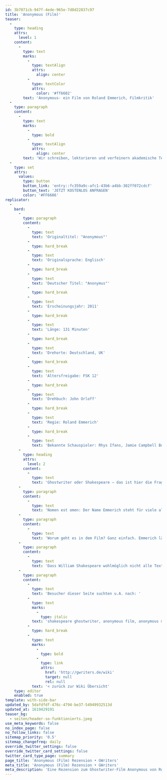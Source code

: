 ```yaml
---
id: 3b7071cb-947f-4ede-965e-7d8d22837c97
title: 'Anonymous (Film)'
teaser:
  -
    type: heading
    attrs:
      level: 1
    content:
      -
        type: text
        marks:
          -
            type: textAlign
            attrs:
              align: center
          -
            type: textColor
            attrs:
              color: '#ff6602'
        text: 'Anonymous- ein Film von Roland Emmerich, Filmkritik'
  -
    type: paragraph
    content:
      -
        type: text
        marks:
          -
            type: bold
          -
            type: textAlign
            attrs:
              align: center
        text: 'Wir schreiben, lektorieren und verfeinern akademische Texte.'
  -
    type: set
    attrs:
      values:
        type: button
        button_link: 'entry::fc359a9c-afc1-43b6-a4bb-302ff072cdcf'
        button_text: 'JETZT KOSTENLOS ANFRAGEN'
        color: '#FF6606'
replicator:
  -
    bard:
      -
        type: paragraph
        content:
          -
            type: text
            text: 'Originaltitel: "Anonymous"'
          -
            type: hard_break
          -
            type: text
            text: 'Originalsprache: Englisch'
          -
            type: hard_break
          -
            type: text
            text: 'Deutscher Titel: "Anonymus"'
          -
            type: hard_break
          -
            type: text
            text: 'Erscheinungsjahr: 2011'
          -
            type: hard_break
          -
            type: text
            text: 'Länge: 131 Minuten'
          -
            type: hard_break
          -
            type: text
            text: 'Drehorte: Deutschland, UK'
          -
            type: hard_break
          -
            type: text
            text: 'Altersfreigabe: FSK 12'
          -
            type: hard_break
          -
            type: text
            text: 'Drehbuch: John Orloff'
          -
            type: hard_break
          -
            type: text
            text: 'Regie: Roland Emmerich'
          -
            type: hard_break
          -
            type: text
            text: 'Bekannte Schauspieler: Rhys Ifans, Jamie Campbell Bower, Joely Richardson'
      -
        type: heading
        attrs:
          level: 2
        content:
          -
            type: text
            text: 'Ghostwriter oder Shakespeare – das ist hier die Frage!'
      -
        type: paragraph
        content:
          -
            type: text
            text: 'Nomen est omen: Der Name Emmerich steht für viele als Synonym für Filme, die man unbedingt sehen will. Ob "Independence Day", "Godzilla", "The day after tomorrow", der Filmproduzent, Regisseur und Drehbuchautor Roland Emmerich birgt zwar nicht unbedingt für Anspruch, aber jedenfalls für "grosses Kino" - sollte man meinen. Und dann erscheint 2011 der 30 Millionen US-Dollar teure Film Anonymus (lateinisch) oder Anonymous (englisch) in den Kinos und Emmerich purzelt von dem rosaroten Sockel, dem ihm sein Publikum errichtet hat. Warum?'
      -
        type: paragraph
        content:
          -
            type: text
            text: 'Worum geht es in dem Film? Ganz einfach. Emmerich lässt William Shakespeare, noch heute bekannt und geliebt als einzigartiger Dichter Englands, Stückeschreiber und Schauspieler, ein unbedingtes Muss für jeden Liebhaber des Wortes und der Poesie und der heutigen Abiturientenschaft, in seinem Film zum üblen Schauspieler, Dummschwätzer, Intriganten und Dieb gedanklichen Eigentums degenerieren, der noch nicht einmal des Schreibens mächtig gewesen sein soll. Der Film stellt dar, wie der unbedeutende Theaterschauspieler William Shakespeare, genannt Will, die vollendeten Theatermanuskripte von Edward de Vere, dem Earl of Oxford, als die eigenen ausgibt –denn letztgenannter darf sich als Adliger nicht die Blöße geben, etwas mit der als teuflisch verpönten Poesie zu tun zu haben und das vulgäre Theater zu lieben- und dessen sensibel geschriebenen und klangvoll komponierten Worte schließlich zur Wonne des theaterverliebten Pöbels zur hochgefeierten Aufführung bringt. So entlarvt Emmerich den englischen Helden der Dichtkunst als unkultivierten, halsabschneiderischer Scharlatan und Betrüger, der die Werke eines adligen Ghostwriters auf die Bühne bringt und aus purer Geltungssucht und Geldgier den Ruhm des wahren Dichters für sich einheimst. Tragischer Held des Films ist der sensible Earl de Vere (gespielt von Rhys Ifans), dem die höfische Etikette gebietet, sein geistiges Eigentum, Gedichte, Komödien und Tragödien, aus den Händen zu geben und sich anonym als Ghostwriter zu bescheiden. Mit dieser Figur leidet der empfindsame Zuschauer. Denn Emmerich lässt den heimlich dichtenden Earl zur Untermauerung seines tragischen Schicksals auch noch alle erdenklichen Katastrophen durchleiden; ob Intrigen und Erpressung, Vermögensverlust und Inzucht, dem Earl bleibt nichts erspart. So erklingt denn auch zur erzwungenen Hochzeit des armen Earls Mozarts Requiem, welch grausamer Spott.'
      -
        type: paragraph
        content:
          -
            type: text
            text: 'Dass William Shakespeare wohlmöglich nicht alle Texte selbst verfasst hat, sondern einen oder mehrere Ghostwriter an seiner Seite hatte, ist für Eingeweihte mehr als nur ein Gerücht. Ist doch auch gar nicht so schlimm, wenn wir unter einem bedeutenden Namen die ganz große, immer wieder gern gelesene Dichtkunst subsummieren und kategorisieren können. Aber mal ehrlich, ist es nicht jenseits des guten Geschmacks, wenn der gerühmte Name eines Nationalhelden und genialen Schöpfers des poetischen Wortes dermaßen verunglimpft wird? Was tun wir unseren Kindern an, wenn wir ein solches kulturelles Erbe auf diese Weise in den Schmutz ziehen? Unverantwortlich, Herr Emmerich. Hätten Sie doch besser einen Ghostwriter zu Rate gezogen, als Ihren eigenen Hirngespinsten freien Lauf zu lassen.'
      -
        type: paragraph
        content:
          -
            type: text
            text: 'Besucher dieser Seite suchten u.A. nach: '
          -
            type: text
            marks:
              -
                type: italic
            text: 'shakespeare ghostwriter, anonymous film, anonymous movie, anounymous ghostwriter'
          -
            type: hard_break
          -
            type: text
            marks:
              -
                type: bold
              -
                type: link
                attrs:
                  href: 'http://gwriters.de/wiki'
                  target: null
                  rel: null
            text: '< zurück zur Wiki Übersicht'
    type: editor
    enabled: true
template: with-side-bar
updated_by: 5dafdfdf-476c-4794-be37-54949932513d
updated_at: 1619429191
teaser_bg:
  - seiten/header-so-funktionierts.jpeg
use_meta_keywords: false
no_index_page: false
no_follow_links: false
sitemap_priority: '0.5'
sitemap_changefreq: daily
override_twitter_settings: false
override_twitter_card_settings: false
twitter_card_type_page: summary
page_title: 'Anonymous (Film) Rezension • GWriters'
meta_title: 'Anonymous (Film) Rezension • GWriters'
meta_description: 'Eine Rezension zum Ghostwriter-Film Anonymous von Roland Emmerich von GWriters.de.'
---
```

